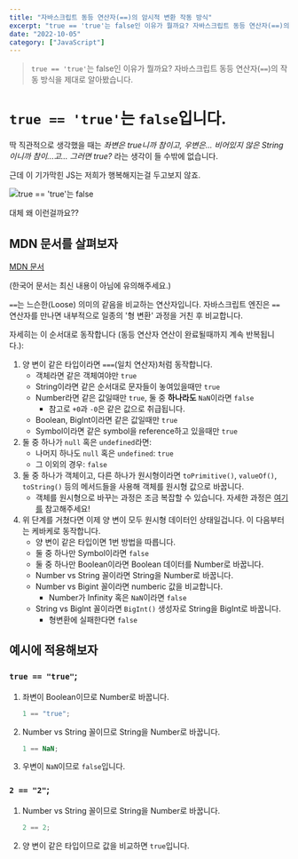 ```yaml
---
title: "자바스크립트 동등 연산자(==)의 암시적 변환 작동 방식"
excerpt: "true == 'true'는 false인 이유가 뭘까요? 자바스크립트 동등 연산자(==)의 작동 방식을 제대로 알아봤습니다."
date: "2022-10-05"
category: ["JavaScript"]
---
```


> `true == 'true'`는 false인 이유가 뭘까요? 자바스크립트 동등 연산자(`==`)의 작동 방식을 제대로 알아봤습니다.

# `true == 'true'`는 `false`입니다.

딱 직관적으로 생각했을 때는 _좌변은 true니까 참이고, 우변은... 비어있지 않은 String이니까 참이...고... 그러면 true?_ 라는 생각이 들 수밖에 없습니다.

근데 이 기가막힌 JS는 저희가 행복해지는걸 두고보지 않죠.

![true == 'true'는 false](<../static/img/자바스크립트_동등_연산자(==)의_암시적_변환_작동_방식/아니_왜_이게_false야.png>)

대체 왜 이런걸까요??

## MDN 문서를 살펴보자

[MDN 문서](https://developer.mozilla.org/en-US/docs/Web/JavaScript/Equality_comparisons_and_sameness)

(한국어 문서는 최신 내용이 아님에 유의해주세요.)

`==`는 느슨한(Loose) 의미의 같음을 비교하는 연산자입니다. 자바스크립트 엔진은 `==` 연산자를 만나면 내부적으로 일종의 '형 변환' 과정을 거친 후 비교합니다.

자세히는 이 순서대로 동작합니다 (동등 연산자 연산이 완료될때까지 계속 반복됩니다.):

1. 양 변이 같은 타입이라면 `===`(일치 연산자)처럼 동작합니다.
   - 객체라면 같은 객체여야만 `true`
   - String이라면 같은 순서대로 문자들이 놓여있을때만 `true`
   - Number라면 같은 값일때만 `true`, 둘 중 **하나라도** `NaN`이라면 `false`
     - 참고로 `+0`과 `-0`은 같은 값으로 취급됩니다.
   - Boolean, BigInt이라면 같은 값일때만 `true`
   - Symbol이라면 같은 symbol을 reference하고 있을때만 `true`
2. 둘 중 하나가 `null` 혹은 `undefined`라면:
   - 나머지 하나도 `null` 혹은 `undefined`: `true`
   - 그 이외의 경우: `false`
3. 둘 중 하나가 객체이고, 다른 하나가 원시형이라면 `toPrimitive()`, `valueOf()`, `toString()` 등의 메서드들을 사용해 객체를 원시형 값으로 바꿉니다.
   - 객체를 원시형으로 바꾸는 과정은 조금 복잡할 수 있습니다. 자세한 과정은 [여기를](https://ko.javascript.info/object-toprimitive) 참고해주세요!
4. 위 단계를 거쳤다면 이제 양 변이 모두 원시형 데이터인 상태일겁니다. 이 다음부터는 케바케로 동작합니다.
   - 양 변이 같은 타입이면 1번 방법을 따릅니다.
   - 둘 중 하나만 Symbol이라면 `false`
   - 둘 중 하나만 Boolean이라면 Boolean 데이터를 Number로 바꿉니다.
   - Number vs String 꼴이라면 String을 Number로 바꿉니다.
   - Number vs Bigint 꼴이라면 numberic 값을 비교합니다.
     - Number가 Infinity 혹은 `NaN`이라면 `false`
   - String vs BigInt 꼴이라면 `BigInt()` 생성자로 String을 BigInt로 바꿉니다.
     - 형변환에 실패한다면 `false`

## 예시에 적용해보자

### `true == "true"`;

1. 좌변이 Boolean이므로 Number로 바꿉니다.
   ```js
   1 == "true";
   ```
2. Number vs String 꼴이므로 String을 Number로 바꿉니다.
   ```js
   1 == NaN;
   ```
3. 우변이 `NaN`이므로 `false`입니다.

### `2 == "2"`;

1. Number vs String 꼴이므로 String을 Number로 바꿉니다.
   ```js
   2 == 2;
   ```
2. 양 변이 같은 타입이므로 값을 비교하면 `true`입니다.
